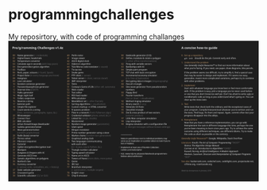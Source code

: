 # programmingchallenges
My reposirtory, with code of programming challanges
![table with challanges](https://raw.githubusercontent.com/Agrendalath/Programming-Challenges-v1.4/master/challenges.jpg)
